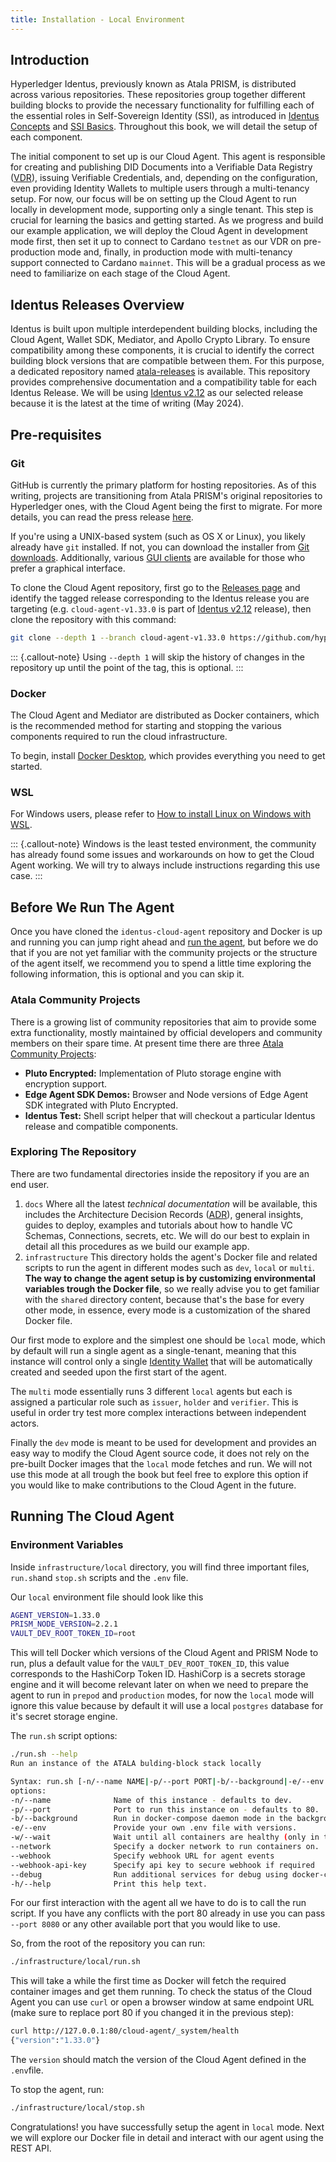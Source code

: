 ```yaml
---
title: Installation - Local Environment
---
```

## Introduction

Hyperledger Identus, previously known as Atala PRISM, is distributed across various repositories. These repositories group together different building blocks to provide the necessary functionality for fulfilling each of the essential roles in Self-Sovereign Identity (SSI), as introduced in [Identus Concepts](/section1/identus-concepts.html) and [SSI Basics](/section1/ssi-basics.html). Throughout this book, we will detail the setup of each component.

The initial component to set up is our Cloud Agent. This agent is responsible for creating and publishing DID Documents into a Verifiable Data Registry ([VDR](/glossary.html#vdr)), issuing Verifiable Credentials, and, depending on the configuration, even providing Identity Wallets to multiple users through a multi-tenancy setup. For now, our focus will be on setting up the Cloud Agent to run locally in development mode, supporting only a single tenant. This step is crucial for learning the basics and getting started. As we progress and build our example application, we will deploy the Cloud Agent in development mode first, then set it up to connect to Cardano `testnet` as our VDR on pre-production mode and, finally, in production mode with multi-tenancy support connected to Cardano `mainnet`. This will be a gradual process as we need to familiarize on each stage of the Cloud Agent.

## Identus Releases Overview

Identus is built upon multiple interdependent building blocks, including the Cloud Agent, Wallet SDK, Mediator, and Apollo Crypto Library. To ensure compatibility among these components, it is crucial to identify the correct building block versions that are compatible between them. For this purpose, a dedicated repository named [atala-releases](https://github.com/input-output-hk/atala-releases) is available. This repository provides comprehensive documentation and a compatibility table for each Identus Release. We will be using [Identus v2.12](https://github.com/input-output-hk/atala-releases/blob/master/Atala%20PRISM/2.12.md) as our selected release because it is the latest at the time of writing (May 2024).

## Pre-requisites

### Git

GitHub is currently the primary platform for hosting repositories. As of this writing, projects are transitioning from Atala PRISM's original repositories to Hyperledger ones, with the Cloud Agent being the first to migrate. For more details, you can read the press release [here](https://iohk.io/en/blog/posts/2023/12/04/iog-contributes-atala-prism-to-hyperledger-foundation/).

If you're using a UNIX-based system (such as OS X or Linux), you likely already have `git` installed. If not, you can download the installer from [Git downloads](https://www.git-scm.com/downloads). Additionally, various [GUI clients](https://www.git-scm.com/downloads/guis) are available for those who prefer a graphical interface.

To clone the Cloud Agent repository, first go to the [Releases page](https://github.com/hyperledger/identus-cloud-agent/releases) and identify the tagged release corresponding to the Identus release you are targeting (e.g. `cloud-agent-v1.33.0` is part of [Identus v2.12](https://github.com/input-output-hk/atala-releases/blob/master/Atala%20PRISM/2.12.md) release), then clone the repository with this command:

```bash
git clone --depth 1 --branch cloud-agent-v1.33.0 https://github.com/hyperledger/identus-cloud-agent
```

::: {.callout-note}
Using `--depth 1` will skip the history of changes in the repository up until the point of the tag, this is optional.
:::

### Docker

The Cloud Agent and Mediator are distributed as Docker containers, which is the recommended method for starting and stopping the various components required to run the cloud infrastructure.

To begin, install [Docker Desktop](https://www.docker.com/products/docker-desktop/), which provides everything you need to get started.

### WSL

For Windows users, please refer to [How to install Linux on Windows with WSL](https://learn.microsoft.com/en-us/windows/wsl/install). 

::: {.callout-note}
Windows is the least tested environment, the community has already found some issues and workarounds on how to get the Cloud Agent working. We will try to always include instructions regarding this use case.
:::

## Before We Run The Agent

Once you have cloned the `identus-cloud-agent` repository and Docker is up and running you can jump right ahead and [run the agent](#running-the-cloud-agent), but before we do that if you are not yet familiar with the community projects or the structure of the agent itself, we recommend you to spend a little time exploring the following information, this is optional and you can skip it.

### Atala Community Projects

There is a growing list of community repositories that aim to provide some extra functionality, mostly maintained by official developers and community members on their spare time. At present time there are three [Atala Community Projects](https://github.com/atala-community-projects):

- **Pluto Encrypted:** Implementation of Pluto storage engine with encryption support.
- **Edge Agent SDK Demos:** Browser and Node versions of Edge Agent SDK integrated with Pluto Encrypted.
- **Identus Test:** Shell script helper that will checkout a particular Identus release and compatible components.

### Exploring The Repository

There are two fundamental directories inside the repository if you are an end user.

1. `docs` Where all the latest *technical documentation* will be available, this includes the Architecture Decision Records ([ADR](/glossary.html#adr)), general insights, guides to deploy, examples and tutorials about how to handle VC Schemas, Connections, secrets, etc. We will do our best to explain in detail all this procedures as we build our example app.
2. `infrastructure` This directory holds the agent's Docker file and related scripts to run the agent in different modes such as `dev`, `local` or `multi`. **The way to change the agent setup is by customizing environmental variables trough the Docker file**, so we really advise you to get familiar with the `shared` directory content, because that's the base for every other mode, in essence, every mode is a customization of the shared Docker file.

Our first mode to explore and the simplest one should be `local` mode, which by default will run a single agent as a single-tenant, meaning that this instance will control only a single [Identity Wallet](/glossary.html#identity-wallet) that will be automatically created and seeded upon the first start of the agent.

The `multi` mode essentially runs 3 different `local` agents but each is assigned a particular role such as `issuer`, `holder` and `verifier`. This is useful in order try test more complex interactions between independent actors.

Finally the `dev` mode is meant to be used for development and provides an easy way to modify the Cloud Agent source code, it does not rely on the pre-built Docker images that the `local` mode fetches and run. We will not use this mode at all trough the book but feel free to explore this option if you would like to make contributions to the Cloud Agent in the future.

## Running The Cloud Agent

### Environment Variables

Inside `infrastructure/local` directory, you will find three important files, `run.sh`and `stop.sh` scripts and the `.env` file.

Our `local` environment file should look like this

```bash
AGENT_VERSION=1.33.0
PRISM_NODE_VERSION=2.2.1
VAULT_DEV_ROOT_TOKEN_ID=root
```

This will tell Docker which versions of the Cloud Agent and PRISM Node to run, plus a default value for the `VAULT_DEV_ROOT_TOKEN_ID`, this value corresponds to the HashiCorp Token ID. HashiCorp is a secrets storage engine and it will become relevant later on when we need to prepare the agent to run in `prepod` and `production` modes, for now the `local` mode will ignore this value because by default it will use a local `postgres` database for it's secret storage engine.

The `run.sh` script options:

```bash
./run.sh --help
Run an instance of the ATALA bulding-block stack locally

Syntax: run.sh [-n/--name NAME|-p/--port PORT|-b/--background|-e/--env|-w/--wait|--network|-h/--help]
options:
-n/--name              Name of this instance - defaults to dev.
-p/--port              Port to run this instance on - defaults to 80.
-b/--background        Run in docker-compose daemon mode in the background.
-e/--env               Provide your own .env file with versions.
-w/--wait              Wait until all containers are healthy (only in the background).
--network              Specify a docker network to run containers on.
--webhook              Specify webhook URL for agent events
--webhook-api-key      Specify api key to secure webhook if required
--debug                Run additional services for debug using docker-compose debug profile.
-h/--help              Print this help text.
```

For our first interaction with the agent all we have to do is to call the run script. If you have any conflicts with the port 80 already in use you can pass `--port 8080` or any other available port that you would like to use.

So, from the root of the repository you can run:

```bash
./infrastructure/local/run.sh
```

This will take a while the first time as Docker will fetch the required container images and get them running. To check the status of the Cloud Agent you can use `curl` or open a browser window at same endpoint URL (make sure to replace port 80 if you changed it in the previous step):

```bash
curl http://127.0.0.1:80/cloud-agent/_system/health
{"version":"1.33.0"}
```

The `version` should match the version of the Cloud Agent defined in the `.env`file.

To stop the agent, run:

```bash
./infrastructure/local/stop.sh
```

Congratulations! you have successfully setup the agent in `local` mode. Next we will explore our Docker file in detail and interact with our agent using the REST API.